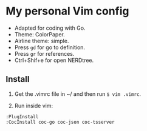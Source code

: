 # My personal Vim config

- Adapted for coding with Go.
- Theme: ColorPaper.
- Airline theme: simple.
- Press `gd` for go to definition.
- Press `gr` for references.
- Ctrl+Shif+e for open NERDtree.

## Install

1. Get the .vimrc file in ~/ and then run `$ vim .vimrc`.

2. Run inside vim:

```
:PlugInstall
:CocInstall coc-go coc-json coc-tsserver
```
